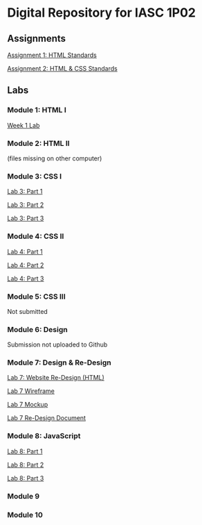 # Digital Repository for IASC 1P02

## Assignments 

[Assignment 1: HTML Standards](Assigment1.html)

[Assignment 2: HTML & CSS Standards](Assignment2.html)

## Labs 

### Module 1: HTML I 

[Week 1 Lab](Week1Compiled.html) 

### Module 2: HTML II

(files missing on other computer) 

### Module 3: CSS I

[Lab 3: Part 1](Lab3_1.html)

[Lab 3: Part 2](Lab3_2.html)

[Lab 3: Part 3](Lab3_3.html)

### Module 4: CSS II

[Lab 4: Part 1](Lab4.1.html)

[Lab 4: Part 2](Lab4.2.html)

[Lab 4: Part 3](Lab4.3.html)

### Module 5: CSS III

Not submitted

### Module 6: Design

Submission not uploaded to Github

### Module 7: Design & Re-Design

[Lab 7: Website Re-Design (HTML)](Lab.7.html)

[Lab 7 Wireframe](https://wireframe.cc/UWtUI7)

[Lab 7 Mockup](https://www.figma.com/file/xInJiX0i4Z5zYibQPHTxdT/Untitled?node-id=0%3A1)

[Lab 7 Re-Design Document]()

### Module 8: JavaScript 

[Lab 8: Part 1](lab8cc1.html)

[Lab 8: Part 2](lab8cc2.html)

[Lab 8: Part 3](lab8cc3.html)

### Module 9

### Module 10

